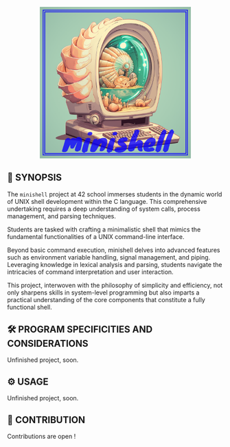 <p align="center">
  <img src="img/minishell.png" width="70%"/>
</p>

## 🚀 SYNOPSIS

The `minishell` project at 42 school immerses students in the dynamic world of UNIX shell development within the C language. This comprehensive undertaking requires a deep understanding of system calls, process management, and parsing techniques.

Students are tasked with crafting a minimalistic shell that mimics the fundamental functionalities of a UNIX command-line interface.

Beyond basic command execution, minishell delves into advanced features such as environment variable handling, signal management, and piping. Leveraging knowledge in lexical analysis and parsing, students navigate the intricacies of command interpretation and user interaction.

This project, interwoven with the philosophy of simplicity and efficiency, not only sharpens skills in system-level programming but also imparts a practical understanding of the core components that constitute a fully functional shell.

## 🛠️ PROGRAM SPECIFICITIES AND CONSIDERATIONS

Unfinished project, soon.

## ⚙️ USAGE

Unfinished project, soon.

## 🤝 CONTRIBUTION
Contributions are open !
